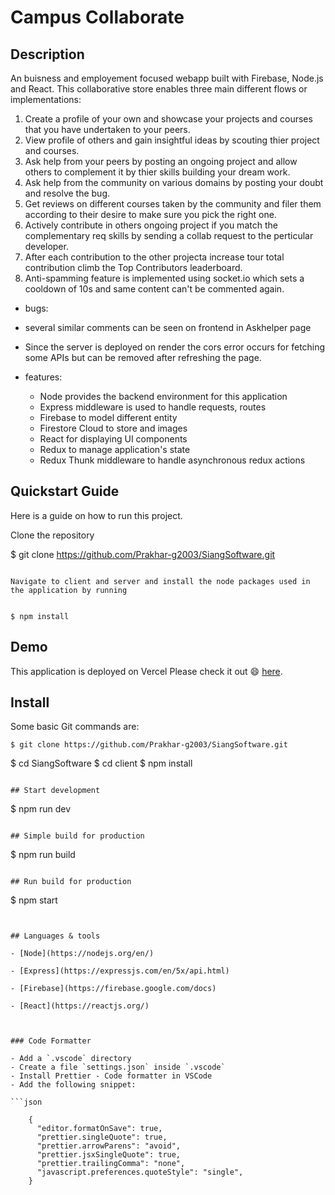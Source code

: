 # Campus Collaborate

## Description

An buisness and employement focused webapp built with Firebase, Node.js and React. This collaborative store enables three main different flows or implementations:

1. Create a profile of your own and showcase your projects and courses that you have undertaken to your peers.
2. View profile of others and gain insightful ideas by scouting thier project and courses.
3. Ask help from your peers by posting an ongoing project and allow others to complement it by thier skills building your dream work.
4. Ask help from the community on various domains by posting your doubt and resolve the bug.
5. Get reviews on different courses taken by the community and filer them according to their desire to make sure you pick the right one.
6. Actively contribute in others ongoing project if you match the complementary req skills by sending a collab request to the perticular developer.
7. After each contribution to the other projecta increase tour total contribution climb the Top Contributors leaderboard.
8. Anti-spamming feature is implemented using socket.io which sets a cooldown of 10s and same content can't be commented again.

- bugs:
- several similar comments can be seen on frontend in Askhelper page
- Since the server is deployed on render the cors error occurs for fetching some APIs but can be removed after refreshing the page.

- features:
  - Node provides the backend environment for this application
  - Express middleware is used to handle requests, routes
  - Firebase to model different entity
  - Firestore Cloud to store and images
  - React for displaying UI components
  - Redux to manage application's state
  - Redux Thunk middleware to handle asynchronous redux actions

## Quickstart Guide

Here is a guide on how to run this project.

Clone the repository

$ git clone https://github.com/Prakhar-g2003/SiangSoftware.git

```

Navigate to client and server and install the node packages used in the application by running


$ npm install
```

## Demo

This application is deployed on Vercel Please check it out :smile: [here](https://mern-store-gold.vercel.app).

## Install

Some basic Git commands are:

```
$ git clone https://github.com/Prakhar-g2003/SiangSoftware.git
```

$ cd SiangSoftware
$ cd client
$ npm install

```

## Start development

```

$ npm run dev

```

## Simple build for production

```

$ npm run build

```

## Run build for production

```

$ npm start

````


## Languages & tools

- [Node](https://nodejs.org/en/)

- [Express](https://expressjs.com/en/5x/api.html)

- [Firebase](https://firebase.google.com/docs)

- [React](https://reactjs.org/)



### Code Formatter

- Add a `.vscode` directory
- Create a file `settings.json` inside `.vscode`
- Install Prettier - Code formatter in VSCode
- Add the following snippet:

```json

    {
      "editor.formatOnSave": true,
      "prettier.singleQuote": true,
      "prettier.arrowParens": "avoid",
      "prettier.jsxSingleQuote": true,
      "prettier.trailingComma": "none",
      "javascript.preferences.quoteStyle": "single",
    }

````
